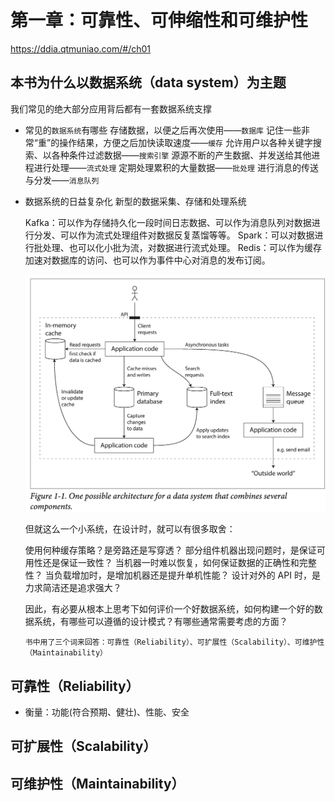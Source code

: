 # 第一章：可靠性、可伸缩性和可维护性

https://ddia.qtmuniao.com/#/ch01

## 本书为什么以数据系统（data system）为主题

我们常见的绝大部分应用背后都有一套数据系统支撑

- 常见的`数据系统`有哪些
  存储数据，以便之后再次使用——`数据库`
  记住一些非常“重”的操作结果，方便之后加快读取速度——`缓存`
  允许用户以各种关键字搜索、以各种条件过滤数据——`搜索引擎`
  源源不断的产生数据、并发送给其他进程进行处理——`流式处理`
  定期处理累积的大量数据——`批处理`
  进行消息的传送与分发——`消息队列`
- 数据系统的日益复杂化
  新型的数据采集、存储和处理系统

  Kafka：可以作为存储持久化一段时间日志数据、可以作为消息队列对数据进行分发、可以作为流式处理组件对数据反复蒸馏等等。
  Spark：可以对数据进行批处理、也可以化小批为流，对数据进行流式处理。
  Redis：可以作为缓存加速对数据库的访问、也可以作为事件中心对消息的发布订阅。

  ![书中给了一个常见的对用户数据进行采集、存储、查询、旁路等操作的数据系统示例](image.png)

  但就这么一个小系统，在设计时，就可以有很多取舍：

  使用何种缓存策略？是旁路还是写穿透？
  部分组件机器出现问题时，是保证可用性还是保证一致性？
  当机器一时难以恢复，如何保证数据的正确性和完整性？
  当负载增加时，是增加机器还是提升单机性能？
  设计对外的 API 时，是力求简洁还是追求强大？

  因此，有必要从根本上思考下如何评价一个好数据系统，如何构建一个好的数据系统，有哪些可以遵循的设计模式？有哪些通常需要考虑的方面？

  `书中用了三个词来回答：可靠性（Reliability）、可扩展性（Scalability）、可维护性（Maintainability）`

## 可靠性（Reliability）

- 衡量：功能(符合预期、健壮)、性能、安全

## 可扩展性（Scalability）

## 可维护性（Maintainability）
